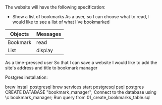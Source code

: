 The website will have the following specification:

- Show a list of bookmarks
  As a user,
  so I can choose what to read,
  I would like to see a list of what I've bookmarked

| Objects  | Messages |
| -------- | -------- |
| Bookmark | read     |
| List     | display  |

As a time-pressed user
So that I can save a website
I would like to add the site's address and title to bookmark manager

Postgres installation: 

brew install postgresql
brew services start postgresql
psql postgres
CREATE DATABASE "bookmark_manager";
Connect to the database using \c bookmark_manager;
Run query from 01_create_bookmarks_table.sql
